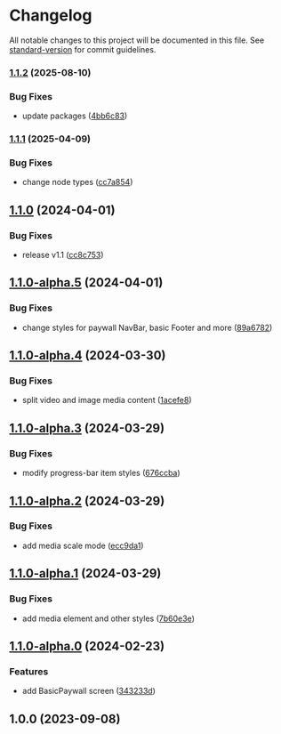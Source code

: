 # Changelog

All notable changes to this project will be documented in this file. See [standard-version](https://github.com/conventional-changelog/standard-version) for commit guidelines.

### [1.1.2](https://github.com/onboarding-online/node-screens-graph/compare/v1.1.1...v1.1.2) (2025-08-10)


### Bug Fixes

* update packages ([4bb6c83](https://github.com/onboarding-online/node-screens-graph/commit/4bb6c83234eb13657018055dfb5c9b9e5180db37))

### [1.1.1](https://github.com/onboarding-online/node-screens-graph/compare/v1.1.0...v1.1.1) (2025-04-09)


### Bug Fixes

* change node types ([cc7a854](https://github.com/onboarding-online/node-screens-graph/commit/cc7a854c564dba0eaa3e0933ca479fea93b93ea4))

## [1.1.0](https://github.com/onboarding-online/node-screens-graph/compare/v1.1.0-alpha.5...v1.1.0) (2024-04-01)


### Bug Fixes

* release v1.1 ([cc8c753](https://github.com/onboarding-online/node-screens-graph/commit/cc8c7535b05b21ab5d296dbdbaf0419f8eaafdf1))

## [1.1.0-alpha.5](https://github.com/onboarding-online/node-screens-graph/compare/v1.1.0-alpha.4...v1.1.0-alpha.5) (2024-04-01)


### Bug Fixes

* change styles for paywall NavBar, basic Footer and more ([89a6782](https://github.com/onboarding-online/node-screens-graph/commit/89a67822caeec8ba1b4679e8a108d6f8b0f3943d))

## [1.1.0-alpha.4](https://github.com/onboarding-online/node-screens-graph/compare/v1.1.0-alpha.3...v1.1.0-alpha.4) (2024-03-30)


### Bug Fixes

* split video and image media content ([1acefe8](https://github.com/onboarding-online/node-screens-graph/commit/1acefe81e74a1aaec85c960eb4c6269553b983ef))

## [1.1.0-alpha.3](https://github.com/onboarding-online/node-screens-graph/compare/v1.1.0-alpha.2...v1.1.0-alpha.3) (2024-03-29)


### Bug Fixes

* modify progress-bar item styles ([676ccba](https://github.com/onboarding-online/node-screens-graph/commit/676ccba2e1469133edb285a0c78e15d3bc8c13ea))

## [1.1.0-alpha.2](https://github.com/onboarding-online/node-screens-graph/compare/v1.1.0-alpha.1...v1.1.0-alpha.2) (2024-03-29)


### Bug Fixes

* add media scale mode ([ecc9da1](https://github.com/onboarding-online/node-screens-graph/commit/ecc9da1240cf6d94f5a429208851aa1048be1e62))

## [1.1.0-alpha.1](https://github.com/onboarding-online/node-screens-graph/compare/v1.1.0-alpha.0...v1.1.0-alpha.1) (2024-03-29)


### Bug Fixes

* add media element and other styles ([7b60e3e](https://github.com/onboarding-online/node-screens-graph/commit/7b60e3e97977c4d2fe8b098d842c0bde60ce347b))

## [1.1.0-alpha.0](https://github.com/onboarding-online/node-screens-graph/compare/v1.0.0...v1.1.0-alpha.0) (2024-02-23)


### Features

* add BasicPaywall screen ([343233d](https://github.com/onboarding-online/node-screens-graph/commit/343233d23cc231e550ca706394bf43175f927611))

## 1.0.0 (2023-09-08)

